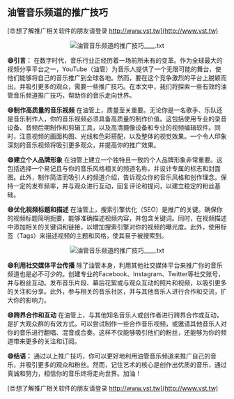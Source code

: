 ## **油管音乐频道的推广技巧**

[😍想了解推广相关软件的朋友请登录 http://www.vst.tw](http://www.vst.tw)

 <center><img src="https://vst.tw/MP4/tuiguang/png/0.png" alt="油管音乐频道的推广技巧____.txt"></center>

**😄引言：**
在数字时代，音乐行业正经历着一场前所未有的变革。作为全球最大的视频分享平台之一，YouTube（油管）为音乐人提供了一个无限可能的舞台，使他们能够将自己的音乐推广到全球各地。然而，要在这个竞争激烈的平台上脱颖而出，并吸引更多的观众，需要一些推广技巧。在本文中，我们将探索一些有效的油管音乐频道推广技巧，帮助你的音乐走向世界。

**😄制作高质量的音乐视频**
在油管上，质量至关重要。无论你是一名歌手、乐队还是音乐制作人，你的音乐视频必须具备高质量的制作价值。这包括使用专业的录音设备、音频后期制作和剪辑工具，以及高清摄像设备和专业的视频编辑软件。同时，注意视频的画面构图、光线和色彩搭配，以及整体的视觉效果。一个令人印象深刻的音乐视频将吸引更多观众，并提高你的推广效果。

**😄建立个人品牌形象**
在油管上建立一个独特且一致的个人品牌形象非常重要。这包括选择一个易记且与你的音乐风格相关的频道名称，并设计专属的标志和封面图。此外，制作简洁而吸引人的频道介绍，告诉观众你的音乐风格和创作理念。保持一定的发布频率，并与观众进行互动，回复评论和提问，以建立稳定的粉丝基础。

**😄优化视频标题和描述**
在油管上，搜索引擎优化（SEO）是推广的关键。确保你的视频标题简明扼要，能够准确描述视频内容，并包含关键词。同时，在视频描述中添加相关的关键词和链接，以增加搜索引擎对你的视频的曝光度。此外，使用标签（Tags）来描述视频的主题和风格，使其易于被搜索到。

 <center><img src="https://vst.tw/MP4/tuiguang/png/8.png" alt="油管音乐频道的推广技巧____.txt"></center>

**😄利用社交媒体平台传播**
除了油管本身，利用其他社交媒体平台来推广你的音乐频道也是必不可少的。创建专业的Facebook、Instagram、Twitter等社交账号，并与粉丝互动。发布音乐片段、幕后花絮或与观众互动的照片和视频，以吸引更多的关注和分享。此外，参与相关的音乐社区，并与其他音乐人进行合作和交流，扩大你的影响力。

**😄跨界合作和互动**
在油管上，与其他知名音乐人或创作者进行跨界合作或互动，是扩大观众群的有效方式。可以尝试制作一些合作音乐视频，或邀请其他音乐人对你的音乐进行翻唱、混音或合奏。这样不仅能够吸引他们的粉丝，还能够为你的频道带来更多的关注和订阅。

**😄结语：**
通过以上推广技巧，你可以更好地利用油管音乐频道来推广自己的音乐，并吸引更多的观众和粉丝。然而，记住艺术的核心是创作出优质的音乐，通过真诚和努力，相信你的音乐终将走向世界。加油！

[😍想了解推广相关软件的朋友请登录 http://www.vst.tw](http://www.vst.tw)



